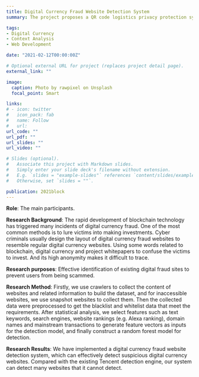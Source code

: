 ```yaml
---
title: Digital Currency Fraud Website Detection System
summary: The project proposes a QR code logistics privacy protection system based on segmented encryption and timing control. The system adopts information encryption and concealment technology to encrypt all information of users in segments and then embed them in QR codes of courier face slips. The system automatically generates viewing keys of corresponding authority and distributes them to logistics consolidation center managers of different levels to complete access control for different roles.

tags:
- Digital Currency
- Context Analysis
- Web Development

date: "2021-02-12T00:00:00Z"

# Optional external URL for project (replaces project detail page).
external_link: ""

image:
  caption: Photo by rawpixel on Unsplash
  focal_point: Smart

links:
# - icon: twitter
#   icon_pack: fab
#   name: Follow
#   url: 
url_code: ""
url_pdf: ""
url_slides: ""
url_video: ""

# Slides (optional).
#   Associate this project with Markdown slides.
#   Simply enter your slide deck's filename without extension.
#   E.g. `slides = "example-slides"` references `content/slides/example-slides.md`.
#   Otherwise, set `slides = ""`.

publication: 2021block
---
```


**Role**: The main participants.

**Research Background**: The rapid development of blockchain technology has triggered many incidents of digital currency fraud. One of the most common methods is to lure victims into making investments. Cyber criminals usually design the layout of digital currency fraud websites to resemble regular digital currency websites. Using some words related to blockchain, digital currency and project whitepapers to confuse the victims to invest. And its high anonymity makes it difficult to trace.

**Research purposes**: Effective identification of existing digital fraud sites to prevent users from being scammed.

**Research Method**: Firstly, we use crawlers to collect the content of websites and related information to build the dataset, and for inaccessible websites, we use snapshot websites to collect them. Then the collected data were preprocessed to get the blacklist and whitelist data that meet the requirements. After statistical analysis, we select features such as text keywords, search engines, website rankings (e.g. Alexa ranking), domain names and mainstream transactions to generate feature vectors as inputs for the detection model, and finally construct a random forest model for detection.

**Research Results**: We have implemented a digital currency fraud website detection system, which can effectively detect suspicious digital currency websites. Compared with the existing Tencent detection engine, our system can detect many websites that it cannot detect.
